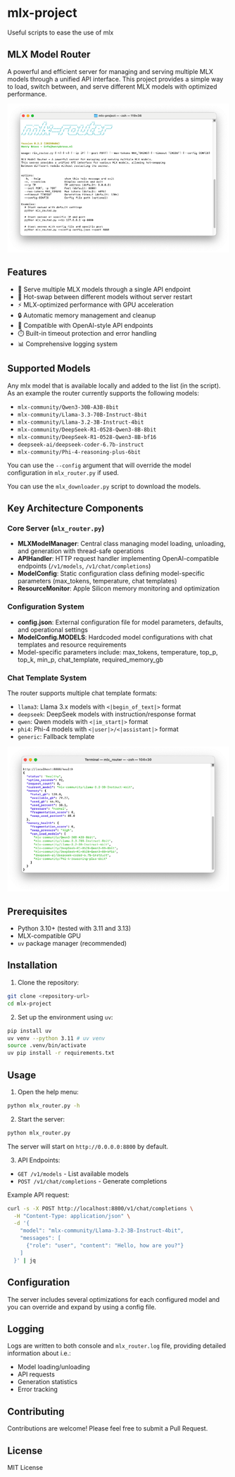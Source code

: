 # mlx-project
Useful scripts to ease the use of mlx

## MLX Model Router

A powerful and efficient server for managing and serving multiple MLX models through a unified API interface. This project provides a simple way to load, switch between, and serve different MLX models with optimized performance.

![mlx-router](images/mlx-router-help-menu.png)

## Features

- 🚀 Serve multiple MLX models through a single API endpoint
- 🔄 Hot-swap between different models without server restart
- ⚡ MLX-optimized performance with GPU acceleration
- 🔒 Automatic memory management and cleanup
- 🎯 Compatible with OpenAI-style API endpoints
- ⏱️ Built-in timeout protection and error handling
- 📊 Comprehensive logging system

## Supported Models

Any mlx model that is available locally and added to the list (in the script). As an example the router currently supports the following models:
- `mlx-community/Qwen3-30B-A3B-8bit`
- `mlx-community/Llama-3.3-70B-Instruct-8bit`
- `mlx-community/Llama-3.2-3B-Instruct-4bit`
- `mlx-community/DeepSeek-R1-0528-Qwen3-8B-8bit`
- `mlx-community/DeepSeek-R1-0528-Qwen3-8B-bf16`
- `deepseek-ai/deepseek-coder-6.7b-instruct`
- `mlx-community/Phi-4-reasoning-plus-6bit`

You can use the `--config` argument that will override the model configuration in `mlx_router.py` if used.

You can use the `mlx_downloader.py` script to download the models.

## Key Architecture Components

### Core Server (`mlx_router.py`)
- **MLXModelManager**: Central class managing model loading, unloading, and generation with thread-safe operations
- **APIHandler**: HTTP request handler implementing OpenAI-compatible endpoints (`/v1/models`, `/v1/chat/completions`)
- **ModelConfig**: Static configuration class defining model-specific parameters (max_tokens, temperature, chat templates)
- **ResourceMonitor**: Apple Silicon memory monitoring and optimization

### Configuration System
- **config.json**: External configuration file for model parameters, defaults, and operational settings
- **ModelConfig.MODELS**: Hardcoded model configurations with chat templates and resource requirements
- Model-specific parameters include: max_tokens, temperature, top_p, top_k, min_p, chat_template, required_memory_gb

### Chat Template System
The router supports multiple chat template formats:
- `llama3`: Llama 3.x models with `<|begin_of_text|>` format
- `deepseek`: DeepSeek models with instruction/response format
- `qwen`: Qwen models with `<|im_start|>` format  
- `phi4`: Phi-4 models with `<|user|>/<|assistant|>` format
- `generic`: Fallback template

![mlx-router-health-api](images/mlx-router-health-api.png)

## Prerequisites

- Python 3.10+ (tested with 3.11 and 3.13)
- MLX-compatible GPU
- `uv` package manager (recommended)

## Installation

1. Clone the repository:
```bash
git clone <repository-url>
cd mlx-project
```

2. Set up the environment using `uv`:
```bash
pip install uv
uv venv --python 3.11 # uv venv
source .venv/bin/activate
uv pip install -r requirements.txt
```

## Usage

1. Open the help menu:
```bash
python mlx_router.py -h 
```

2. Start the server:
```bash
python mlx_router.py
```

The server will start on `http://0.0.0.0:8800` by default.

3. API Endpoints:

- `GET /v1/models` - List available models
- `POST /v1/chat/completions` - Generate completions

Example API request:
```bash
curl -s -X POST http://localhost:8800/v1/chat/completions \
  -H "Content-Type: application/json" \
  -d '{
    "model": "mlx-community/Llama-3.2-3B-Instruct-4bit",
    "messages": [
      {"role": "user", "content": "Hello, how are you?"}
    ]
  }' | jq
```

## Configuration

The server includes several optimizations for each configured model and you can override and expand by using a config file.

## Logging

Logs are written to both console and `mlx_router.log` file, providing detailed information about i.e.:
- Model loading/unloading
- API requests
- Generation statistics
- Error tracking

## Contributing

Contributions are welcome! Please feel free to submit a Pull Request.

## License

MIT License